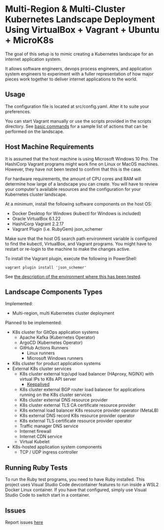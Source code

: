 # Multi-Region & Multi-Cluster Kubernetes Landscape Deployment Using VirtualBox + Vagrant + Ubuntu + MicroK8s

The goal of this setup is to mimic creating a Kubernetes landscape for an internet application system.

It allows software engineers, devops process engineers, and application system engineers to experiment with a fuller representation of how major pieces work together to deliver internet applications to the world.


## Usage

The configuration file is located at src/config.yaml.  Alter it to suite your preferences.

You can start Vagrant manually or use the scripts provided in the scripts directory.  See [basic commands](docs/basic-commands.md) for a sample list of actions that can be performed on the landscape.


## Host Machine Requirements

It is assumed that the host machine is using Microsoft Windows 10 Pro.  The HashiCorp Vagrant programs might work fine on Linux or MacOS machines.  However, they have not been tested to confirm that this is the case.

For hardware requirements, the amount of CPU cores and RAM will determine how large of a landscape you can create.  You will have to review your computer's available resources and the configuration for your Kubernetes cluster landscape.

At a minimum, install the following software components on the host OS:

* Docker Desktop for Windows (kubectl for Windows is included)
* Oracle VirtualBox 6.1.22
* HashiCorp Vagrant 2.2.17
* Vagrant Plugin (i.e. RubyGem) json_schemer

Make sure that the host OS search path environment variable is configured to find the kubectl, VirtualBox, and Vagrant programs.  You might have to restart or re-login to the machine to make the changes active.

To install the Vagrant plugin, execute the following in PowerShell:
```
vagrant plugin install 'json_schemer'
```

See [the description of the environment where this has been tested](docs/environment-tested.md). 


## Landscape Components Types

Implemented:
* Multi-region, multi Kubernetes cluster deployment

Planned to be implemented:
* K8s cluster for GitOps application systems
  * Apache Kafka (Kubernetes Operator)
  * ArgoCD (Kubernetes Operator)
  * GitHub Actions Runners
    * Linux runners
    * Microsoft Windows runners
* K8s cluster for product application systems
* External K8s cluster services
  * K8s cluster external tcp/upd load balancer (HAproxy, NGINX) with virtual IPs to K8s API server
    * [Keepalived](https://keepalived.readthedocs.io/en/latest/index.html)
  * K8s cluster external BGP router load balancer for applications running on the K8s cluster services
  * K8s cluster external DNS resource provider
  * K8s cluster external TLS CA certificate resource provider
  * K8s external load balancer K8s resource provider operator (MetaLB)
  * K8s external DNS record K8s resource provider operator
  * K8s external TLS certificate resource provider operator
  * Traffic manager DNS service 
  * Internet firewall
  * Internet CDN service
  * Virtual Kubelet
* K8s-hosted application system components
  * TCP / UDP ingress controller

## Running Ruby Tests

To run the Ruby test programs, you need to have Ruby installed.  This project uses Visual Studio Code devcontainer features to run inside a WSL2 Docker Linux container.  If you have that configured, simply use Visual Studio Code to switch start in a container.


## Issues

Report issues [here](https://github.com/zombiemaker/exp-002-virtualbox-vagrant-microk8s/issues)